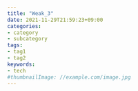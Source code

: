 ```yaml
---
title: "Weak_3"
date: 2021-11-29T21:59:23+09:00
categories:
- category
- subcategory
tags:
- tag1
- tag2
keywords:
- tech
#thumbnailImage: //example.com/image.jpg
---
```


<!--more-->

